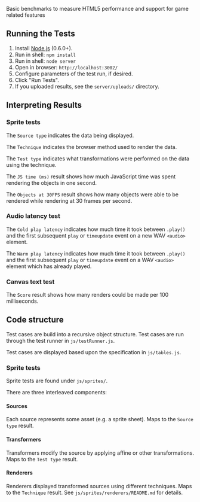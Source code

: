 Basic benchmarks to measure HTML5 performance and support for game related features

Running the Tests
-----------------

1. Install [Node.js][1] (0.6.0+).
2. Run in shell: `npm install`
3. Run in shell: `node server`
4. Open in browser: `http://localhost:3002/`
5. Configure parameters of the test run, if desired.
6. Click "Run Tests".
7. If you uploaded results, see the `server/uploads/` directory.

[1]: http://nodejs.org/

Interpreting Results
--------------------

### Sprite tests

The `Source type` indicates the data being displayed.

The `Technique` indicates the browser method used to render the data.

The `Test type` indicates what transformations were performed on the data using
the technique.

The `JS time (ms)` result shows how much JavaScript time was spent rendering
the objects in one second.

The `Objects at 30FPS` result shows how many objects were able to be rendered
while rendering at 30 frames per second.

### Audio latency test

The `Cold play latency` indicates how much time it took between `.play()` and
the first subsequent `play` or `timeupdate` event on a new WAV `<audio>`
element.

The `Warm play latency` indicates how much time it took between `.play()` and
the first subsequent `play` or `timeupdate` event on a WAV `<audio>` element
which has already played.

### Canvas text test

The `Score` result shows how many renders could be made per 100 milliseconds.

Code structure
--------------

Test cases are build into a recursive object structure.  Test cases are run
through the test runner in `js/testRunner.js`.

Test cases are displayed based upon the specification in `js/tables.js`.

### Sprite tests

Sprite tests are found under `js/sprites/`.

There are three interleaved components:

#### Sources

Each source represents some asset (e.g. a sprite sheet).  Maps to the `Source
type` result.

#### Transformers

Transformers modify the source by applying affine or other transformations.
Maps to the `Test type` result.

#### Renderers

Renderers displayed transformed sources using different techniques.  Maps to the
`Technique` result.  See `js/sprites/renderers/README.md` for details.
